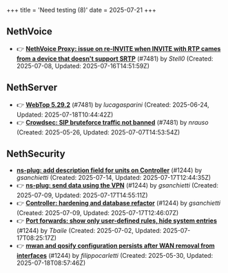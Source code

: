 +++
title = 'Need testing (8)'
date = 2025-07-21
+++

## NethVoice
- :point_right: **[NethVoice Proxy: issue on re-INVITE when INVITE with RTP cames from a device that doesn't support SRTP](https://github.com/NethServer/dev/issues/7546)** (#7481) by *Stell0* (Created: 2025-07-08, Updated: 2025-07-16T14:51:59Z)

## NethServer
- :point_right: **[WebTop 5.29.2](https://github.com/NethServer/dev/issues/7525)** (#7481) by *lucagasparini* (Created: 2025-06-24, Updated: 2025-07-18T10:44:42Z)
- :point_right: **[Crowdsec: SIP bruteforce traffic not banned](https://github.com/NethServer/dev/issues/7481)** (#7481) by *nrauso* (Created: 2025-05-26, Updated: 2025-07-07T14:53:54Z)

## NethSecurity
- **[ns-plug: add description field for units on Controller](https://github.com/NethServer/nethsecurity/issues/1302)** (#1244) by *gsanchietti* (Created: 2025-07-14, Updated: 2025-07-17T12:44:35Z)
- :point_right: **[ns-plug: send data using the VPN](https://github.com/NethServer/nethsecurity/issues/1301)** (#1244) by *gsanchietti* (Created: 2025-07-09, Updated: 2025-07-17T14:55:11Z)
- :point_right: **[Controller: hardening and database refactor](https://github.com/NethServer/nethsecurity/issues/1300)** (#1244) by *gsanchietti* (Created: 2025-07-09, Updated: 2025-07-17T12:46:07Z)
- :point_right: **[Port forwards: show only user-defined rules, hide system entries](https://github.com/NethServer/nethsecurity/issues/1286)** (#1244) by *Tbaile* (Created: 2025-07-02, Updated: 2025-07-17T08:25:17Z)
- :point_right: **[mwan and qosify configuration persists after WAN removal from interfaces](https://github.com/NethServer/nethsecurity/issues/1244)** (#1244) by *filippocarletti* (Created: 2025-05-30, Updated: 2025-07-18T08:57:46Z)

